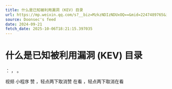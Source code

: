 ```yaml
---
title: 什么是已知被利用漏洞 (KEV) 目录
url: https://mp.weixin.qq.com/s?__biz=MzkzNDIzNDUxOQ==&mid=2247489765&idx=3&sn=e446cb2faef7325f096cd7ad4e727070
source: Doonsec's feed
date: 2024-09-21
fetch_date: 2025-10-06T18:21:15.397035
---
```


# 什么是已知被利用漏洞 (KEV) 目录

：
，
。

视频
小程序
赞
，轻点两下取消赞
在看
，轻点两下取消在看